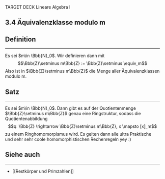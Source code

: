 TARGET DECK
Lineare Algebra I

3.4 Äquivalenzklasse modulo m
--
## Definition
***
Es sei $m\in \Bbb{N}_0$. Wir definieren dann mit
$$\Bbb{Z}\setminus m\Bbb{Z} := \Bbb{Z}\setminus \equiv_m$$
Also ist in $\Bbb{Z}\setminus m\Bbb{Z}$ die Menge aller Äquivalenzklassen modulo m.
## Satz
***
Es sei $m\in \Bbb{N}_0$. Dann gibt es auf der Quotientenmenge $\Bbb{Z}\setminus m\Bbb{Z}$ genau eine Ringstruktur, sodass die Quotientenabbildung
$$q: \Bbb{Z} \rightarrow \Bbb{Z}\setminus m\Bbb{Z}, x \mapsto [x]_m$$
zu einem Ringhomomorpismus wird. Es gelten dann alle ultra Praktische und sehr sehr coole homomorphistischen Rechenregeln yey :)
## Siehe auch
***
* [[Restkörper und Primzahlen]]
<!--ID: 1709288319911-->
